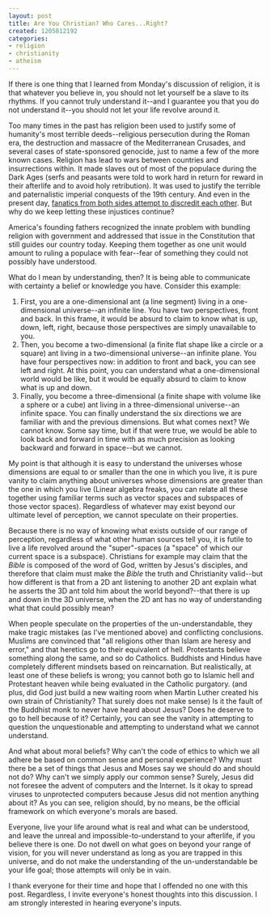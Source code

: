 ```yaml
---
layout: post
title: Are You Christian? Who Cares...Right?
created: 1205812192
categories:
- religion
- christianity
- atheism
---
```

If there is one thing that I learned from Monday's discussion of religion, it is that whatever you believe in, you should not let yourself be a slave to its rhythms. If you cannot truly understand it--and I guarantee you that you do not understand it--you should not let your life revolve around it.

Too many times in the past has religion been used to justify some of humanity's most terrible deeds--religious persecution during the Roman era, the destruction and massacre of the Mediterranean Crusades, and several cases of state-sponsored genocide, just to name a few of the more known cases. Religion has lead to wars between countries and insurrections within. It made slaves out of most of the populace during the Dark Ages (serfs and peasants were told to work hard in return for reward in their afterlife and to avoid holy retribution). It was used to justify the terrible and paternalistic imperial conquests of the 19th century. And even in the present day, [fanatics from both sides attempt to discredit each other](http://www.aina.org/news/2006033195801.htm). But why do we keep letting these injustices continue?

America's founding fathers recognized the innate problem with bundling religion with government and addressed that issue in the Constitution that still guides our country today. Keeping them together as one unit would amount to ruling a populace with fear--fear of something they could not possibly have understood.

What do I mean by understanding, then? It is being able to communicate with certainty a belief or knowledge you have. Consider this example:
<ol>
<li>First, you are a one-dimensional ant (a line segment) living in a one-dimensional universe--an infinite line. You have two perspectives, front and back. In this frame, it would be absurd to claim to know what is up, down, left, right, because those perspectives are simply unavailable to you.</li>
<li>Then, you become a two-dimensional (a finite flat shape like a circle or a square) ant living in a two-dimensional universe--an infinite plane. You have four perspectives now: in addition to front and back, you can see left and right. At this point, you can understand what a one-dimensional world would be like, but it would be equally absurd to claim to know what is up and down.</li>
<li>Finally, you become a three-dimensional (a finite shape with volume like a sphere or a cube) ant living in a three-dimensional universe--an infinite space. You can finally understand the six directions we are familiar with and the previous dimensions. But what comes next? We cannot know. Some say time, but if that were true, we would be able to look back and forward in time with as much precision as looking backward and forward in space--but we cannot.</li>
</ol>
My point is that although it is easy to understand the universes whose dimensions are equal to or smaller than the one in which you live, it is pure vanity to claim anything about universes whose dimensions are greater than the one in which you live (Linear algebra freaks, you can relate all these together using familiar terms such as vector spaces and subspaces of those vector spaces). Regardless of whatever may exist beyond our ultimate level of perception, we cannot speculate on their properties.

Because there is no way of knowing what exists outside of our range of perception, regardless of what other human sources tell you, it is futile to live a life revolved around the "super"-spaces (a "space" of which our current space is a subspace). Christians for example may claim that the <i>Bible</i> is composed of the word of God, written by Jesus's disciples, and therefore that claim must make the <i>Bible</i> the truth and Christianity valid--but how different is that from a 2D ant listening to another 2D ant explain what he asserts the 3D ant told him about the world beyond?--that there is up and down in the 3D universe, when the 2D ant has no way of understanding what that could possibly mean?

When people speculate on the properties of the un-understandable, they make tragic mistakes (as I've mentioned above) and conflicting conclusions. Muslims are convinced that "all religions other than Islam are heresy and error," and that heretics go to their equivalent of hell. Protestants believe something along the same, and so do Catholics. Buddhists and Hindus have completely different mindsets based on reincarnation. But realistically, at least one of these beliefs is wrong; you cannot both go to Islamic hell and Protestant heaven while being evaluated in the Catholic purgatory. (and plus, did God just build a new waiting room when Martin Luther created his own strain of Christianity? That surely does not make sense) Is it the fault of the Buddhist monk to never have heard about Jesus? Does he deserve to go to hell because of it? Certainly, you can see the vanity in attempting to question the unquestionable and attempting to understand what we cannot understand.

And what about moral beliefs? Why can't the code of ethics to which we all adhere be based on common sense and personal experience? Why must there be a set of things that Jesus and Moses say we should do and should not do? Why can't we simply apply our common sense? Surely, Jesus did not foresee the advent of computers and the Internet. Is it okay to spread viruses to unprotected computers because Jesus did not mention anything about it? As you can see, religion should, by no means, be the official framework on which everyone's morals are based.

Everyone, live your life around what is real and what can be understood, and leave the unreal and impossible-to-understand to your afterlife, if you believe there is one. Do not dwell on what goes on beyond your range of vision, for you will never understand as long as you are trapped in this universe, and do not make the understanding of the un-understandable be your life goal; those attempts will only be in vain.

I thank everyone for their time and hope that I offended no one with this post. Regardless, I invite everyone's honest thoughts into this discussion. I am strongly interested in hearing everyone's inputs.
